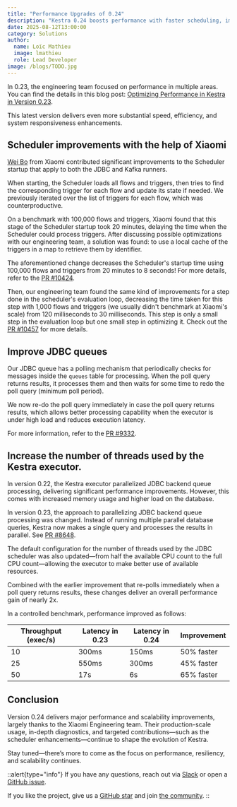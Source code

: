 ```yaml
---
title: "Performance Upgrades of 0.24"
description: "Kestra 0.24 boosts performance with faster scheduling, improved JDBC queues, and nearly 2x execution throughput."
date: 2025-08-12T13:00:00
category: Solutions
author:
  name: Loïc Mathieu
  image: lmathieu
  role: Lead Developer
image: /blogs/TODO.jpg
---
```


In 0.23, the engineering team focused on performance in multiple areas. You can find the details in this blog post: [Optimizing Performance in Kestra in Version 0.23](https://kestra.io/blogs/performance-improvements-0.23.md).

This latest version delivers even more substantial speed, efficiency, and system responsiveness enhancements.

## Scheduler improvements with the help of Xiaomi

[Wei Bo](https://github.com/gluttonweb) from Xiaomi contributed significant improvements to the Scheduler startup that apply to both the JDBC and Kafka runners.

When starting, the Scheduler loads all flows and triggers, then tries to find the corresponding trigger for each flow and update its state if needed. We previously iterated over the list of triggers for each flow, which was counterproductive.

On a benchmark with 100,000 flows and triggers, Xiaomi found that this stage of the Scheduler startup took 20 minutes, delaying the time when the Scheduler could process triggers. After discussing possible optimizations with our engineering team, a solution was found: to use a local cache of the triggers in a map to retrieve them by identifier.

The aforementioned change decreases the Scheduler's startup time using 100,000 flows and triggers from 20 minutes to 8 seconds! For more details, refer to the [PR #10424](https://github.com/kestra-io/kestra/pull/10424).

Then, our engineering team found the same kind of improvements for a step done in the scheduler's evaluation loop, decreasing the time taken for this step with 1,000 flows and triggers (we usually didn't benchmark at Xiaomi's scale) from 120 milliseconds to 30 milliseconds. This step is only a small step in the evaluation loop but one small step in optimizing it. Check out the [PR #10457](https://github.com/kestra-io/kestra/pull/10457) for more details.


## Improve JDBC queues

Our JDBC queue has a polling mechanism that periodically checks for messages inside the `queues` table for processing. When the poll query returns results, it processes them and then waits for some time to redo the poll query (minimum poll period).

We now re-do the poll query immediately in case the poll query returns results, which allows better processing capability when the executor is under high load and reduces execution latency.

For more information, refer to the [PR #9332](https://github.com/kestra-io/kestra/pull/9332).

## Increase the number of threads used by the Kestra executor.

In version 0.22, the Kestra executor parallelized JDBC backend queue processing, delivering significant performance improvements. However, this comes with increased memory usage and higher load on the database.

In version 0.23, the approach to parallelizing JDBC backend queue processing was changed. Instead of running multiple parallel database queries, Kestra now makes a single query and processes the results in parallel. See [PR #8648](https://github.com/kestra-io/kestra/pull/8648).

The default configuration for the number of threads used by the JDBC scheduler was also updated—from half the available CPU count to the full CPU count—allowing the executor to make better use of available resources.

Combined with the earlier improvement that re-polls immediately when a poll query returns results, these changes deliver an overall performance gain of nearly 2x.

In a controlled benchmark, performance improved as follows:

| Throughput (exec/s) | Latency in 0.23 | Latency in 0.24 | Improvement |
|--------------------|-----------------|-----------------|-------------|
| 10               | 300ms           | 150ms           | 50% faster  |
| 25               | 550ms           | 300ms           | 45% faster  |
| 50               | 17s             | 6s              | 65% faster  |

## Conclusion

Version 0.24 delivers major performance and scalability improvements, largely thanks to the Xiaomi Engineering team. Their production-scale usage, in-depth diagnostics, and targeted contributions—such as the scheduler enhancements—continue to shape the evolution of Kestra.

Stay tuned—there’s more to come as the focus on performance, resiliency, and scalability continues.

::alert{type="info"}
If you have any questions, reach out via [Slack](https://kestra.io/slack) or open a [GitHub issue](https://github.com/kestra-io/kestra).

If you like the project, give us a [GitHub star](https://github.com/kestra-io/kestra) and join [the community](https://kestra.io/slack).
::
